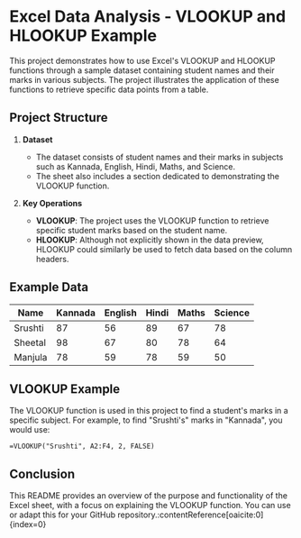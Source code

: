 # Excel Data Analysis - VLOOKUP and HLOOKUP Example

This project demonstrates how to use Excel's VLOOKUP and HLOOKUP functions through a sample dataset containing student names and their marks in various subjects. The project illustrates the application of these functions to retrieve specific data points from a table.

## Project Structure

1. **Dataset**
   - The dataset consists of student names and their marks in subjects such as Kannada, English, Hindi, Maths, and Science.
   - The sheet also includes a section dedicated to demonstrating the VLOOKUP function.

2. **Key Operations**
   - **VLOOKUP**: The project uses the VLOOKUP function to retrieve specific student marks based on the student name.
   - **HLOOKUP**: Although not explicitly shown in the data preview, HLOOKUP could similarly be used to fetch data based on the column headers.

## Example Data

| Name    | Kannada | English | Hindi | Maths | Science |
|---------|---------|---------|-------|-------|---------|
| Srushti | 87      | 56      | 89    | 67    | 78      |
| Sheetal | 98      | 67      | 80    | 78    | 64      |
| Manjula | 78      | 59      | 78    | 59    | 50      |

## VLOOKUP Example

The VLOOKUP function is used in this project to find a student's marks in a specific subject. For example, to find "Srushti's" marks in "Kannada", you would use:

```excel
=VLOOKUP("Srushti", A2:F4, 2, FALSE)
```

## Conclusion

This README provides an overview of the purpose and functionality of the Excel sheet, with a focus on explaining the VLOOKUP function. You can use or adapt this for your GitHub repository. &#8203;:contentReference[oaicite:0]{index=0}&#8203;
